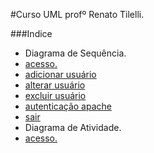 #Curso UML
profº Renato Tilelli.

###Indice
- Diagrama de Sequência.
 - [acesso.](https://github.com/gustavomathias/musicall/blob/master/documentacao_uml/DS_ACESSO.md)
 - [adicionar usuário](https://github.com/gustavomathias/musicall/blob/master/documentacao_uml/DS_HTPASSWD_ADICIONAR.md)
 - [alterar usuário](https://github.com/gustavomathias/musicall/blob/master/documentacao_uml/DS_HTPASSWD_ALTERAR.md)
 - [excluir usuário](https://github.com/gustavomathias/musicall/blob/master/documentacao_uml/DS_HTPASSWD_EXCLUIR.md)
 - [autenticação apache](https://github.com/gustavomathias/musicall/blob/master/documentacao_uml/DS_HTACCESS.md)
 - [sair](https://github.com/gustavomathias/musicall/blob/master/documentacao_uml/DS_SAIR.md)
- Diagrama de Atividade.
 - [acesso.](https://github.com/gustavomathias/musicall/blob/master/documentacao_uml/DA_ACESSO.md)

